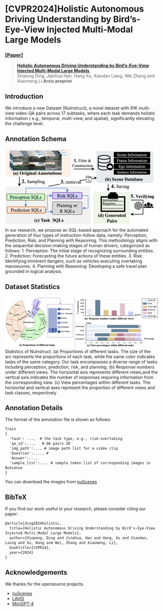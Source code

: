 # [CVPR2024]Holistic Autonomous Driving Understanding by Bird’s-Eye-View Injected Multi-Modal Large Models
### [[Paper]](https://arxiv.org/pdf/2401.00988.pdf) 

> [**Holistic Autonomous Driving Understanding by Bird’s-Eye-View Injected Multi-Modal Large Models**](https://arxiv.org/pdf/2401.00988.pdf),          
> Xinpeng Ding, Jianhua Han, Hang Xu, Xiaodan Liang, Wei Zhang and Xiaomeng Li
> **Arxiv preprint**

## Introduction

We introduce a new Dataset (NuInstruct), a novel dataset with 91K multi-view video-QA pairs across 17 subtasks, where
each task demands holistic information ( e.g., temporal, multi-view, and spatial), significantly elevating the challenge level.

## Annotation Schema
![img|center](./image/fig_construction.png)
In our research, we propose an SQL-based approach for the automated generation of four types of instruction-follow data, namely: Perception, Prediction, Risk, and Planning with Reasoning. This methodology aligns with the sequential decision-making stages of human drivers, categorized as follows: 1. Perception: The initial stage of recognizing surrounding entities. 2. Prediction: Forecasting the future actions of these entities. 3. Risk: Identifying imminent dangers, such as vehicles executing overtaking manoeuvres. 4. Planning with Reasoning: Developing a safe travel plan
grounded in logical analysis.

## Dataset Statistics
![img|center](./image/fig_statistics.png)
Statistics of NuInstruct. (a) Proportions of different tasks. The size of the arc represents the proportions of each task, while the same color indicates tasks of the same category. Our task encompasses a diverse range of tasks including perception, prediction, risk, and planning. (b) Response numbers under different views. The horizontal axis represents different views,and the vertical axis indicates the number of responses requiring information from the corresponding view. (c) View percentages within different tasks. The horizontal and vertical axes represent the proportion of different views and task classes, respectively

## Annotation Details
The format of the annotation file is shown as follows:
```none
Train
{
  'task': ...,  # the task type, e.g., risk-overtaking
  'qa_id':...,   # QA pairs ID
  'img_path':..., # image path list for a video clip
  'Question':...., # 
  'Answer':...,
  'sample_list':.... # sample token list of corresponding images in NuScense
}
```
You can download the images from [nuScenes](https://www.nuscenes.org/)
## BibTeX
If you find our work useful in your research, please consider citing our paper:
```
@article{ding2024holistic,
  title={Holistic Autonomous Driving Understanding by Bird's-Eye-View Injected Multi-Modal Large Models},
  author={Xinpeng, Ding and Jinahua, Han and Hang, Xu and Xiaodan, Laing and Xu, Hang and Wei, Zhang and Xiaomeng, Li},
  booktitle={CVPR24},
  year={2024}
}
```

## Acknowledgements
We thanks for the opensource projects.
- [nuScenes](https://github.com/nutonomy/nuscenes-devkit)
- [LAVIS](https://github.com/salesforce/LAVIS)
- [MiniGPT-4](https://github.com/Vision-CAIR/MiniGPT-4)